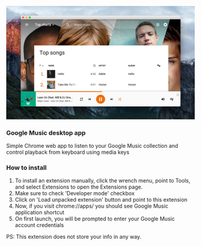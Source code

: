 ![Preview](https://raw.githubusercontent.com/yuriyromadin/google-music-chrome-app/master/preview.png)

### Google Music desktop app

Simple Chrome web app to listen to your Google Music collection and control playback from keyboard using media keys

### How to install

1. To install an extension manually, click the wrench menu, point to Tools, and select Extensions to open the Extensions page.
2. Make sure to check 'Developer mode' checkbox
3. Click on 'Load unpacked extension' button and point to this extension
4. Now, if you visit chrome://apps/ you should see Google Music application shortcut
5. On first launch, you will be prompted to enter your Google Music account credentials

PS: This extension does not store your info in any way.
